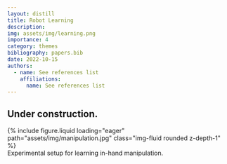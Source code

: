```yaml
---
layout: distill
title: Robot Learning
description: 
img: assets/img/learning.png
importance: 4
category: themes
bibliography: papers.bib
date: 2022-10-15
authors:
  - name: See references list
    affiliations:
      name: See references list
---
```


## Under construction.

<div class="row mt-3">
    <div class="col-sm mt-3 mt-md-0">
        {% include figure.liquid loading="eager" path="assets/img/manipulation.jpg" class="img-fluid rounded z-depth-1" %}
    </div>
</div>
<div class="caption">
    Experimental setup for learning in-hand manipulation.
</div>
